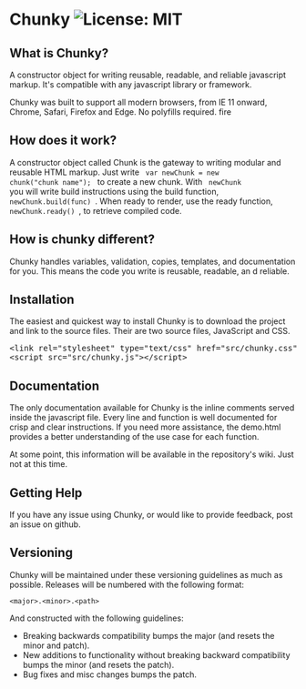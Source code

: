 # Chunky ![License: MIT](https://img.shields.io/badge/License-MIT-blue.svg)


## What is Chunky?
A constructor object for writing reusable, readable, and reliable javascript markup. It's compatible with any javascript library or framework. 

Chunky was built to support all modern browsers, from IE 11 onward, Chrome, Safari, Firefox and Edge. No polyfills required. fire 


## How does it work?
A constructor object called Chunk is the gateway to writing modular and reusable HTML markup. Just write <code> var newChunk = new chunk("chunk name"); </code> to create a new chunk. With <code> newChunk </code> you will write build instructions using the build function, <code> newChunk.build(func) </code>. When ready to render, use the ready function, <code> newChunk.ready() </code>, to retrieve compiled code. 


## How is chunky different?
Chunky handles variables, validation, copies, templates, and documentation for you. This means the code you write is reusable, readable, an
d reliable.

## Installation
The easiest and quickest way to install Chunky is to download the project and link to the source files. Their are two source files, JavaScript and CSS.

<pre>
&lt;link rel="stylesheet" type="text/css" href="src/chunky.css"&gt;
&lt;script src="src/chunky.js"&gt;&lt;/script&gt;
</pre>


## Documentation
The only documentation available for Chunky is the inline comments served inside the javascript file. Every line and function is well documented for crisp and clear instructions. If you need more assistance, the demo.html provides a better understanding of the use case for each function.

At some point, this information will be available in the repository's wiki. Just not at this time.


## Getting Help
If you have any issue using Chunky, or would like to provide feedback, post an issue on github.


## Versioning
Chunky will be maintained under these versioning guidelines as much as possible. Releases will be numbered with the following format:

`<major>.<minor>.<path>`

And constructed with the following guidelines:
+ Breaking backwards compatibility bumps the major (and resets the minor and patch).
+ New additions to functionality without breaking backward compatibility bumps the minor (and resets the patch).
+ Bug fixes and misc changes bumps the patch.
